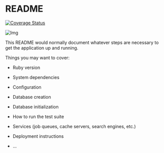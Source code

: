 # README

[![Coverage Status](https://coveralls.io/repos/github/james947/Ruby-Rails-Blog/badge.svg?branch=ft-add-image-uploading-feature)](https://coveralls.io/github/james947/Ruby-Rails-Blog?branch=ft-add-image-uploading-feature)

![Img](https://i.imgur.com/iwuQVGp.png)

This README would normally document whatever steps are necessary to get the
application up and running.

Things you may want to cover:

* Ruby version

* System dependencies

* Configuration

* Database creation

* Database initialization

* How to run the test suite

* Services (job queues, cache servers, search engines, etc.)

* Deployment instructions

* ...
